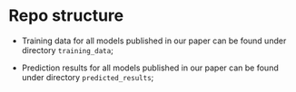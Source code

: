 # Repo structure

- Training data for all models published in our paper can be found under directory `training_data`;

- Prediction results for all models published in our paper can be found under directory `predicted_results`;